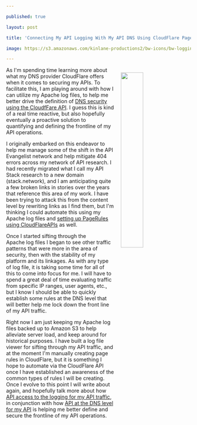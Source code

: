 ---
published: true
layout: post
title: 'Connecting My API Logging With My API DNS Using CloudFlare Page Rules API'
image: https://s3.amazonaws.com/kinlane-productions2/bw-icons/bw-logging-dns.png
---

<p><img style="padding: 15px;" src="https://s3.amazonaws.com/kinlane-productions2/bw-icons/bw-logging-dns.png" alt="" width="35%" align="right" />
<p>As I'm spending time learning more about what my DNS provider CloudFlare offers when it comes to securing my APIs. To facilitate this, I am playing around with how I can utilize my Apache log files, to help me better drive the definition of <a href="https://api.cloudflare.com/#page-rules-for-a-zone-create-a-page-rule">DNS security using the CloudfFare API</a>. I guess this is kind of a real time reactive, but also hopefully eventually a proactive solution to quantifying and defining the frontline of my API operations.
<p>I originally embarked on this endeavor to help me manage some of the shift in the API Evangelist network&nbsp;and help mitigate 404 errors across my network of API research. I had recently migrated what I call my API Stack research to a new domain (stack.network), and I am anticipating quite a few broken links in stories over the years that reference this area of my work. I have been trying to attack this from the content level by rewriting links as I find them, but I'm thinking I could automate this using my Apache log files&nbsp;and <a href="https://api.cloudflare.com/#page-rules-for-a-zone-create-a-page-rule">setting up PageRules using CloudFlareAPIs</a>&nbsp;as well.
<p>Once I started sifting through the Apache&nbsp;log files I began to see other traffic patterns that were more in the area of security, then with the stability of my platform and its linkages. As with any type of log file, it is taking some time for all of this to come into focus for me. I will have to spend a great deal of time evaluating traffic from specific IP ranges, user agents, etc., but I know I should be able to quickly establish some rules at the DNS level that will better help me lock down the front line of my API traffic.
<p>Right now I am just keeping my Apache log files backed up to Amazon&nbsp;S3 to help alleviate server load, and keep around for historical purposes. I have built a log file viewer for sifting through my API traffic, and at the moment I'm manually creating page rules in CloudFlare, but it is something I hope to automate via the CloudFlare API once I have established an awareness of the common types of rules I will be creating. Once I evolve to this point I will write about again, and hopefully talk more about how <a href="http://logging.apievangelist.com">API access to the logging for my API traffic</a>, in conjunction with how&nbsp;<a href="http://dns.apievangelist.com">API at the DNS level for my API</a> is helping me better define and secure the frontline of my API operations.

